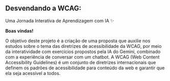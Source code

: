 ## Desvendando a WCAG: 
Uma Jornada Interativa de Aprendizagem com IA ✨

**Boas vindas!**

O objetivo deste projeto é a criação de uma proposta que auxilie nos estudos sobre o tema das diretrizes de acessibilidade da WCAG, por meio da interatividade com exercícios propostos pela IA do Gemini, combinado com a experiência de conversar com um chatbot. 
A WCAG (Web Content Accessibility Guidelines) é um conjunto de diretrizes internacionais que definem os padrões de acessibilidade para conteúdo da web e garantir que ela seja acessível a todos.

